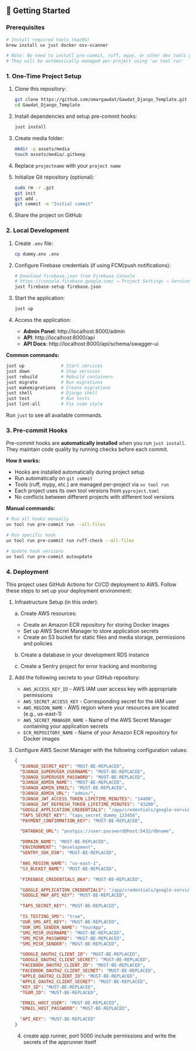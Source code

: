 ## 🚀 Getting Started

### Prerequisites

```bash
# Install required tools (macOS)
brew install uv just docker osv-scanner

# Note: No need to install pre-commit, ruff, mypy, or other dev tools globally
# They will be automatically managed per-project using 'uv tool run'
```

### 1. One-Time Project Setup

1. Clone this repository:
    ```bash
    git clone https://github.com/omargawdat/Gawdat_Django_Template.git
    cd Gawdat_Django_Template
    ```

2. Install dependencies and setup pre-commit hooks:
    ```bash
    just install
    ```

3. Create media folder:
    ```bash
    mkdir -p assets/media
    touch assets/media/.gitkeep
    ```

4. Replace `projectname` with your `project name`

5. Initialize Git repository (optional):
   ```bash
   sudo rm -r .git
   git init
   git add .
   git commit -m "Initial commit"
   ```

6. Share the project on GitHub

### 2. Local Development

1. Create `.env` file:
    ```bash
    cp dummy.env .env
    ```

2. Configure Firebase credentials (if using FCM/push notifications):
    ```bash
    # Download firebase.json from Firebase Console
    # https://console.firebase.google.com/ → Project Settings → Service Accounts
    just firebase-setup firebase.json
    ```

3. Start the application:
   ```bash
   just up
   ```

4. Access the application:
   - **Admin Panel**: http://localhost:8000/admin
   - **API**: http://localhost:8000/api
   - **API Docs**: http://localhost:8000/api/schema/swagger-ui

**Common commands:**
```bash
just up              # Start services
just down            # Stop services
just rebuild         # Rebuild containers
just migrate         # Run migrations
just makemigrations  # Create migrations
just shell           # Django shell
just test            # Run tests
just lint-all        # Fix code style
```

Run `just` to see all available commands.

### 3. Pre-commit Hooks

Pre-commit hooks are **automatically installed** when you run `just install`. They maintain code quality by running checks before each commit.

**How it works:**
- Hooks are installed automatically during project setup
- Run automatically on `git commit`
- Tools (ruff, mypy, etc.) are managed per-project via `uv tool run`
- Each project uses its own tool versions from `pyproject.toml`
- No conflicts between different projects with different tool versions

**Manual commands:**
```bash
# Run all hooks manually
uv tool run pre-commit run --all-files

# Run specific hook
uv tool run pre-commit run ruff-check --all-files

# Update hook versions
uv tool run pre-commit autoupdate
```

### 4. Deployment

This project uses GitHub Actions for CI/CD deployment to AWS. Follow these steps to set up your deployment environment:

1. Infrastructure Setup (in this order):

   a. Create AWS resources:
    - Create an Amazon ECR repository for storing Docker images
    - Set up AWS Secret Manager to store application secrets
    - Create an S3 bucket for static files and media storage, permissions and policies

   b. Create a database in your development RDS instance

   c. Create a Sentry project for error tracking and monitoring

2. Add the following secrets to your GitHub repository:

    - `AWS_ACCESS_KEY_ID` - AWS IAM user access key with appropriate permissions
    - `AWS_SECRET_ACCESS_KEY` - Corresponding secret for the IAM user
    - `AWS_REGION_NAME` - AWS region where your resources are located (e.g., us-east-1)
    - `AWS_SECRET_MANAGER_NAME` - Name of the AWS Secret Manager containing your application secrets
    - `ECR_REPOSITORY_NAME` - Name of your Amazon ECR repository for Docker images

3. Configure AWS Secret Manager with the following configuration values:

   ```json
   {
     "DJANGO_SECRET_KEY": "MUST-BE-REPLACED",
     "DJANGO_SUPERUSER_USERNAME": "MUST-BE-REPLACED",
     "DJANGO_SUPERUSER_PASSWORD": "MUST-BE-REPLACED",
     "DJANGO_ADMIN_NAME": "MUST-BE-REPLACED",
     "DJANGO_ADMIN_EMAIL": "MUST-BE-REPLACED",
     "DJANGO_ADMIN_URL": "admin/",
     "DJANGO_JWT_ACCESS_TOKEN_LIFETIME_MINUTES": "14400",
     "DJANGO_JWT_REFRESH_TOKEN_LIFETIME_MINUTES": "43200",
     "GOOGLE_APPLICATION_CREDENTIALS": "/app/credentials/google-service-account.json",
     "TAPS_SECRET_KEY": "taps_secret_dummy_123456",
     "PAYMENT_CONFIRMATION_KEY": "MUST-BE-REPLACED",

     "DATABASE_URL": "postgis://user:password@host:5432/dbname",

     "DOMAIN_NAME": "MUST-BE-REPLACED",
     "ENVIRONMENT": "development",
     "SENTRY_SDK_DSN": "MUST-BE-REPLACED",

     "AWS_REGION_NAME": "us-east-1",
     "S3_BUCKET_NAME": "MUST-BE-REPLACED",

     "FIREBASE_CREDENTIALS_B64": "MUST-BE-REPLACED",

     "GOOGLE_APPLICATION_CREDENTIALS": "/app/credentials/google-service-account.json",
     "GOOGLE_MAP_API_KEY": "MUST-BE-REPLACED",

     "TAPS_SECRET_KEY": "MUST-BE-REPLACED",

     "IS_TESTING_SMS": "true",
     "OUR_SMS_API_KEY": "MUST-BE-REPLACED",
     "OUR_SMS_SENDER_NAME": "YourApp",
     "SMS_MISR_USERNAME": "MUST-BE-REPLACED",
     "SMS_MISR_PASSWORD": "MUST-BE-REPLACED",
     "SMS_MISR_SENDER": "MUST-BE-REPLACED",

     "GOOGLE_OAUTH2_CLIENT_ID": "MUST-BE-REPLACED",
     "GOOGLE_OAUTH2_CLIENT_SECRET": "MUST-BE-REPLACED",
     "FACEBOOK_OAUTH2_CLIENT_ID": "MUST-BE-REPLACED",
     "FACEBOOK_OAUTH2_CLIENT_SECRET": "MUST-BE-REPLACED",
     "APPLE_OAUTH2_CLIENT_ID": "MUST-BE-REPLACED",
     "APPLE_OAUTH2_CLIENT_SECRET": "MUST-BE-REPLACED",
     "KEY_ID": "MUST-BE-REPLACED",
     "TEAM_ID": "MUST-BE-REPLACED",

     "EMAIL_HOST_USER": "MUST-BE-REPLACED",
     "EMAIL_HOST_PASSWORD": "MUST-BE-REPLACED",

     "API_KEY": "MUST-BE-REPLACED"
   }
   ```
    4. create app runner, port 5000 include permissions and write the secrets of the apprunner itself
